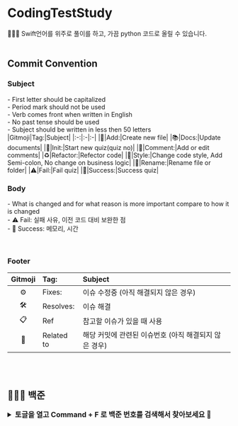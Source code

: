# CodingTestStudy
👩🏻‍💻 Swift언어를 위주로 풀이를 하고, 가끔 python 코드로 올릴 수 있습니다.
<br/>
<br/>

## Commit Convention
### Subject
\- First letter should be capitalized<br/>
\- Period mark should not be used<br/>
\- Verb comes front when written in English<br/>
\- No past tense should be used<br/>
\- Subject should be written in less then 50 letters<br/>
|Gitmoji|Tag:|Subject|
|:-:|:-|:-|
|📰|Add:|Create new file|
|📚|Docs:|Update documents|
|🎉|Init:|Start new quiz(quiz no)|
|📝|Comment:|Add or edit comments|
|♻️|Refactor:|Refector code|
|🎨|Style:|Change code style, Add Semi-colon, No change on business logic|
|🚚|Rename:|Rename file or folder|
|⚠️|Fail:|Fail quiz|
|🚀|Success:|Success quiz|
<br/>

### Body
\- What is changed and for what reason is more important compare to how it is changed<br/>
\- ⚠️ Fail: 실패 사유, 이전 코드 대비 보완한 점<br/>
\- 🚀 Success: 메모리, 시간

<br/>

### Footer
|Gitmoji|Tag:|Subject|
|:-:|:-|:-|
|⚙️|Fixes:|이슈 수정중 (아직 해결되지 않은 경우)|
|🛠️|Resolves:|이슈 해결|
|📋|Ref|참고할 이슈가 있을 때 사용|
|🔗|Related to|해당 커밋에 관련된 이슈번호 (아직 해결되지 않은 경우)|

<br/>
<br/>

## 🧑🏻‍💻 백준
<details>
  <summary style="font-size: 16;"><b>토글을 열고 Command + F 로 백준 번호를 검색해서 찾아보세요 🔎</b></summary>
  
  |번호|날짜|카테고리|문제|풀이|비고|
  |:-:|:-:|:-:|:-|:-:|:-|
  |1|2023-10-10|입출력과 사칙연산|[11382 꼬마 정민](https://www.acmicpc.net/problem/11382)|[Code](/CodingTestStudy/BaekJoon/11382.swift)||
  |2|2023-10-11|반복문|[15552 빠른 A+B](https://www.acmicpc.net/problem/15552)|[Code](/CodingTestStudy/BaekJoon/15552.swift)|미해결|
  |3|2023-10-11|반복문|[25314 코딩은 체육과목 입니다](https://www.acmicpc.net/problem/25314)|[Code](/CodingTestStudy/BaekJoon/25314.swift)||
  |4|2023-10-12|반복문|[10952 A + B - 5](https://www.acmicpc.net/problem/10952)|[Code](/CodingTestStudy/BaekJoon/10952.swift)||
  |5|2023-10-13|반복문|[10951 A + B - 4](https://www.acmicpc.net/problem/10951)|[Code](/CodingTestStudy/BaekJoon/10951.swift)||
  |6|2023-10-16|1차원 배열|[10807 개수 세기](https://www.acmicpc.net/problem/10807)|[Code](/CodingTestStudy/BaekJoon/10807.swift)||
  |7|2023-10-17|1차원 배열|[10871 X보다 작은 수](https://www.acmicpc.net/problem/10871)|[Code](/CodingTestStudy/BaekJoon/10871.swift)||
  |8|2023-10-18|1차원 배열|[10818 최소, 최대](https://www.acmicpc.net/problem/10818)|[Code](/CodingTestStudy/BaekJoon/10818.swift)||
  |9|2023-10-19|1차원 배열|[2562 최댓값](https://www.acmicpc.net/problem/2562)|[Code](/CodingTestStudy/BaekJoon/2562.swift)||
  |10|2023-10-20|1차원 배열|[10810 공 넣기](https://www.acmicpc.net/problem/10810)|[Code](/CodingTestStudy/BaekJoon/10810.swift)||
  |11|2023-10-23|1차원 배열|[10813 공 바꾸기](https://www.acmicpc.net/problem/10813)|[Code](/CodingTestStudy/BaekJoon/10813.swift)||
  |12|2023-10-24|1차원 배열|[5597 과제 안 내신 분..?](https://www.acmicpc.net/problem/5597)|[Code](/CodingTestStudy/BaekJoon/5597.swift)||
  |13|2023-10-25|1차원 배열|[3052 나머지](https://www.acmicpc.net/problem/3052)|[Code](/CodingTestStudy/BaekJoon/3052.swift)||
  |14|2023-10-26|1차원 배열|[10811 바구니 뒤집기](https://www.acmicpc.net/problem/10811)|[Code](/CodingTestStudy/BaekJoon/10811.swift)||
</details>
